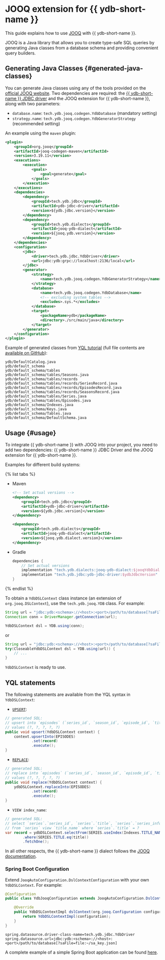 # JOOQ extension for {{ ydb-short-name }}

This guide explains how to use [JOOQ](https://www.jooq.org/) with {{ ydb-short-name }}.

JOOQ is a Java library that allows you to create type-safe SQL queries by generating Java classes from a database schema and providing convenient query builders.

## Generating Java Classes {#generated-java-classes}

You can generate Java classes using any of the tools provided on the [official JOOQ website](https://www.jooq.org/doc/latest/manual/code-generation/codegen-configuration/). Two dependencies are required: the [{{ ydb-short-name }} JDBC driver](https://github.com/ydb-platform/ydb-jdbc-driver) and the JOOQ extension for {{ ydb-short-name }}, along with two parameters:

- `database.name`: `tech.ydb.jooq.codegen.YdbDatabase` (mandatory setting)
- `strategy.name`: `tech.ydb.jooq.codegen.YdbGeneratorStrategy` (recommended setting)

An example using the `maven` plugin:

```xml
<plugin>
    <groupId>org.jooq</groupId>
    <artifactId>jooq-codegen-maven</artifactId>
    <version>3.19.11</version>
    <executions>
        <execution>
            <goals>
                <goal>generate</goal>
            </goals>
        </execution>
    </executions>
    <dependencies>
        <dependency>
            <groupId>tech.ydb.jdbc</groupId>
            <artifactId>ydb-jdbc-driver</artifactId>
            <version>${ydb.jdbc.version}</version>
        </dependency>
        <dependency>
            <groupId>tech.ydb.dialects</groupId>
            <artifactId>jooq-ydb-dialect</artifactId>
            <version>${jooq.ydb.version}</version>
        </dependency>
    </dependencies>
    <configuration>
        <jdbc>
            <driver>tech.ydb.jdbc.YdbDriver</driver>
            <url>jdbc:ydb:grpc://localhost:2136/local</url>
        </jdbc>
        <generator>
            <strategy>
                <name>tech.ydb.jooq.codegen.YdbGeneratorStrategy</name>
            </strategy>
            <database>
                <name>tech.ydb.jooq.codegen.YdbDatabase</name>
                <!-- excluding system tables -->
                <excludes>.sys.*</excludes>
            </database>
            <target>
                <packageName>ydb</packageName>
                <directory>./src/main/java</directory>
            </target>
        </generator>
    </configuration>
</plugin>
```

Example of generated classes from [YQL tutorial](../../dev/yql-tutorial/create_demo_tables.md) (full file contents are [available on GitHub](https://github.com/ydb-platform/ydb-java-examples/tree/master/jdbc/spring-jooq/src/main/java/ydb/default_schema)):

```
ydb/DefaultCatalog.java
ydb/default_schema
ydb/default_schema/tables
ydb/default_schema/tables/Seasons.java
ydb/default_schema/tables/records
ydb/default_schema/tables/records/SeriesRecord.java
ydb/default_schema/tables/records/EpisodesRecord.java
ydb/default_schema/tables/records/SeasonsRecord.java
ydb/default_schema/tables/Series.java
ydb/default_schema/tables/Episodes.java
ydb/default_schema/Indexes.java
ydb/default_schema/Keys.java
ydb/default_schema/Tables.java
ydb/default_schema/DefaultSchema.java
```

## Usage {#usage}

To integrate {{ ydb-short-name }} with JOOQ into your project, you need to add two dependencies: {{ ydb-short-name }} JDBC Driver and the JOOQ extension for {{ ydb-short-name }}.

Examples for different build systems:

{% list tabs %}

- Maven

    ```xml
    <!-- Set actual versions -->
    <dependency>
        <groupId>tech.ydb.jdbc</groupId>
        <artifactId>ydb-jdbc-driver</artifactId>
        <version>${ydb.jdbc.version}</version>
    </dependency>
    
    <dependency>
        <groupId>tech.ydb.dialects</groupId>
        <artifactId>jooq-ydb-dialect</artifactId>
        <version>${jooq.ydb.dialect.version}</version>
    </dependency>
    ```

- Gradle

    ```groovy
    dependencies {
        // Set actual versions
        implementation "tech.ydb.dialects:jooq-ydb-dialect:$jooqYdbDialectVersion"
        implementation "tech.ydb.jdbc:ydb-jdbc-driver:$ydbJdbcVersion"
    }
    ```

{% endlist %}

To obtain a `YdbDSLContext` class instance (an extension of `org.jooq.DSLContext`), use the `tech.ydb.jooq.YDB` class. For example:

```java
String url = "jdbc:ydb:<schema>://<host>:<port>/path/to/database[?saFile=file:~/sa_key.json]";
Connection conn = DriverManager.getConnection(url);

YdbDSLContext dsl = YDB.using(conn);
```

or

```java
String url = "jdbc:ydb:<schema>://<host>:<port>/path/to/database[?saFile=file:~/sa_key.json]";
try(CloseableYdbDSLContext dsl = YDB.using(url)) {
    // ...
}
```

`YdbDSLContext` is ready to use.

## YQL statements

The following statements are available from the YQL syntax in `YdbDSLContext`:

- [`UPSERT`](../../yql/reference/syntax/upsert_into.md):

```java
// generated SQL:
// upsert into `episodes` (`series_id`, `season_id`, `episode_id`, `title`, `air_date`) 
// values (?, ?, ?, ?, ?)
public void upsert(YdbDSLContext context) {
    context.upsertInto(EPISODES)
            .set(record)
            .execute();
}
```

- [`REPLACE`](../../yql/reference/syntax/replace_into.md):

```java
// generated SQL:
// replace into `episodes` (`series_id`, `season_id`, `episode_id`, `title`, `air_date`) 
// values (?, ?, ?, ?, ?)
public void replace(YdbDSLContext context) {
    ydbDSLContext.replaceInto(EPISODES)
            .set(record)
            .execute();
}
```

- `VIEW index_name`:

```java
// generated SQL:
// select `series`.`series_id`, `series`.`title`, `series`.`series_info`, `series`.`release_date` 
// from `series` view `title_name` where `series`.`title` = ?
var record = ydbDSLContext.selectFrom(SERIES.useIndex(Indexes.TITLE_NAME.name))
        .where(SERIES.TITLE.eq(title))
        .fetchOne();
```

In all other respects, the {{ ydb-short-name }} dialect follows the [JOOQ documentation](https://www.jooq.org/doc/latest/manual/).

### Spring Boot Configuration

Extend `JooqAutoConfiguration.DslContextConfiguration` with your own `YdbDSLContext`. For example:

```java
@Configuration
public class YdbJooqConfiguration extends JooqAutoConfiguration.DslContextConfiguration {

    @Override
    public YdbDSLContextImpl dslContext(org.jooq.Configuration configuration) {
        return YdbDSLContextImpl(configuration);
    }
}
```

```properties
spring.datasource.driver-class-name=tech.ydb.jdbc.YdbDriver
spring.datasource.url=jdbc:ydb:<schema>://<host>:<port>/path/to/database[?saFile=file:~/sa_key.json]
```

A complete example of a simple Spring Boot application can be found [here](https://github.com/ydb-platform/ydb-java-examples/tree/master/jdbc/spring-jooq).
